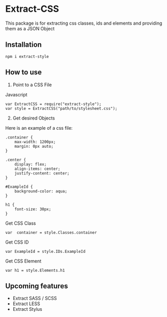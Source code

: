 # Extract-CSS

This package is for extracting css classes, ids and elements and providing them as a JSON Object

## Installation

```
npm i extract-style
```

## How to use

1. Point to a CSS File

Javascript
```
var ExtractCSS = require("extract-style");
var style = ExtractCSS("path/to/stylesheet.css");
```

2. Get desired Objects

Here is an example of a css file:

```
.container {
    max-width: 1200px;
    margin: 0px auto;
}

.center {
    display: flex;
    align-items: center;
    justify-content: center;
}

#ExampleId {
    background-color: aqua;
}

h1 {
    font-size: 30px;
}
```

Get CSS Class
```
var  container = style.Classes.container
```

Get CSS ID
```
var ExampleId = style.IDs.ExampleId
```

Get CSS Element
```
var h1 = style.Elements.h1
```

## Upcoming features

- Extract SASS / SCSS
- Extract LESS
- Extract Stylus